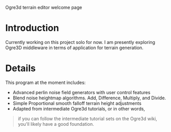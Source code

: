 Ogre3d terrain editor welcome page

# Introduction #

Currently working on this project solo for now.  I am presently exploring Ogre3D middleware in terms of application for terrain generation.

# Details #

This program at the moment includes:
  * Advanced perlin noise field generators with user control features
  * Blend noise heightmap algorithms.  Add, Difference, Multiply, and Divide.
  * Simple Proportional smooth falloff terrain height adjustments
  * Adapted from intermediate Ogre3d tutorials, or in other words,
> if you can follow the intermediate tutorial sets on the Ogre3d wiki, you'll likely have a good foundation.